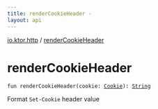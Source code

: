 ```yaml
---
title: renderCookieHeader - 
layout: api
---
```


<div class='api-docs-breadcrumbs'><a href="index.html">io.ktor.http</a> / <a href="./render-cookie-header.html">renderCookieHeader</a></div>

# renderCookieHeader

<div class="signature"><code><span class="keyword">fun </span><span class="identifier">renderCookieHeader</span><span class="symbol">(</span><span class="parameterName" id="io.ktor.http$renderCookieHeader(io.ktor.http.Cookie)/cookie">cookie</span><span class="symbol">:</span>&nbsp;<a href="-cookie/index.html"><span class="identifier">Cookie</span></a><span class="symbol">)</span><span class="symbol">: </span><a href="https://kotlinlang.org/api/latest/jvm/stdlib/kotlin/-string/index.html"><span class="identifier">String</span></a></code></div>

Format <code>Set-Cookie</code> header value

